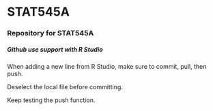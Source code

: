 # STAT545A
<h3>Repository for STAT545A</h3>

<h5> Github use support with R Studio </h5>
<p>When adding a new line from R Studio, make sure to commit, pull, then push.</p>

<p>Deselect the local file before committing.</p>

<p>Keep testing the push function.</p>